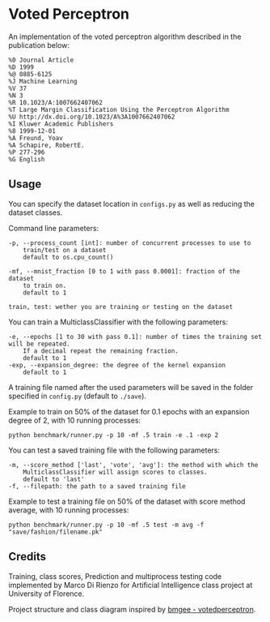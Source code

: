 Voted Perceptron
===

An implementation of the voted perceptron algorithm
described in the publication below:

    %0 Journal Article
    %D 1999
    %@ 0885-6125
    %J Machine Learning
    %V 37
    %N 3
    %R 10.1023/A:1007662407062
    %T Large Margin Classification Using the Perceptron Algorithm
    %U http://dx.doi.org/10.1023/A%3A1007662407062
    %I Kluwer Academic Publishers
    %8 1999-12-01
    %A Freund, Yoav
    %A Schapire, RobertE.
    %P 277-296
    %G English

Usage
---
You can specify the dataset location in `configs.py` as well as 
reducing the dataset classes.

Command line parameters:

    -p, --process_count [int]: number of concurrent processes to use to 
        train/test on a dataset
        default to os.cpu_count()

    -mf, --mnist_fraction [0 to 1 with pass 0.0001]: fraction of the dataset
        to train on.
        default to 1
        
    train, test: wether you are training or testing on the dataset

You can train a MulticlassClassifier with the following parameters:

    -e, --epochs [1 to 30 with pass 0.1]: number of times the training set will be repeated.
        If a decimal repeat the remaining fraction.
        default to 1
    -exp, --expansion_degree: the degree of the kernel expansion
        default to 1

A training file named after the used parameters will be saved in the folder 
specified in `config.py` (default to `./save`).

Example to train on 50% of the dataset for 0.1 epochs with an expansion degree of 2,
with 10 running processes:
~~~
python benchmark/runner.py -p 10 -mf .5 train -e .1 -exp 2
~~~
You can test a saved training file with the following parameters:

    -m, --score_method ['last', 'vote', 'avg']: the method with which the 
        MulticlassClassifier will assign scores to classes.
        default to 'last'
    -f, --filepath: the path to a saved training file

Example to test a training file on 50% of the dataset with score method average,
with 10 running processes:
~~~
python benchmark/runner.py -p 10 -mf .5 test -m avg -f "save/fashion/filename.pk"
~~~

Credits
---
Training, class scores, Prediction and multiprocess testing code 
implemented by Marco Di Rienzo for Artificial Intelligence 
class project at University of Florence.

Project structure and class diagram inspired by [bmgee - votedperceptron](https://pypi.org/project/votedperceptron/).